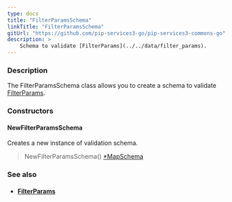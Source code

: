 ```yaml
---
type: docs
title: "FilterParamsSchema"
linkTitle: "FilterParamsSchema"
gitUrl: "https://github.com/pip-services3-go/pip-services3-commons-go"
description: >
    Schema to validate [FilterParams](../../data/filter_params).
---
```


### Description

The FilterParamsSchema class allows you to create a schema to validate [FilterParams](../../data/filter_params).

### Constructors

#### NewFilterParamsSchema
Creates a new instance of validation schema.

> NewFilterParamsSchema() [*MapSchema](../map_schema)



### See also
- #### [FilterParams](../../data/filter_params)
